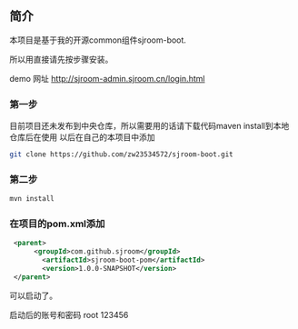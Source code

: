 ## 简介
本项目是基于我的开源common组件sjroom-boot.

所以用直接请先按步骤安装。

demo 网址
http://sjroom-admin.sjroom.cn/login.html

### 第一步
目前项目还未发布到中央仓库，所以需要用的话请下载代码maven install到本地仓库后在使用
以后在自己的本项目中添加
```bash
git clone https://github.com/zw23534572/sjroom-boot.git
```
### 第二步
```bash
mvn install
```
### 在项目的pom.xml添加
```xml
 <parent>
      <groupId>com.github.sjroom</groupId>
        <artifactId>sjroom-boot-pom</artifactId>
        <version>1.0.0-SNAPSHOT</version>
 </parent>
```


可以启动了。 

启动后的账号和密码  root 123456